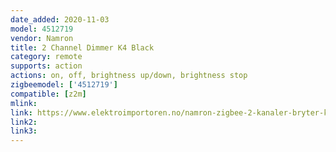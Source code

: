```yaml
---
date_added: 2020-11-03
model: 4512719
vendor: Namron
title: 2 Channel Dimmer K4 Black
category: remote
supports: action
actions: on, off, brightness up/down, brightness stop
zigbeemodel: ['4512719']
compatible: [z2m]
mlink: 
link: https://www.elektroimportoren.no/namron-zigbee-2-kanaler-bryter-k4/4512719/Product.html
link2: 
link3: 
---
```

